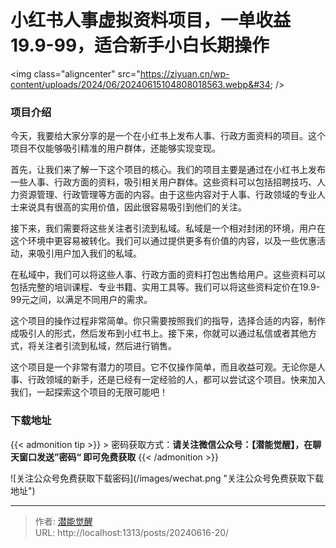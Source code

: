 # 小红书人事虚拟资料项目，一单收益19.9-99，适合新手小白长期操作


&lt;img class=&#34;aligncenter&#34; src=&#34;https://ziyuan.cn/wp-content/uploads/2024/06/20240615104808018563.webp&#34; 
/&gt;

###  项目介绍

今天，我要给大家分享的是一个在小红书上发布人事、行政方面资料的项目。这个项目不仅能够吸引精准的用户群体，还能够实现变现。

首先，让我们来了解一下这个项目的核心。我们的项目主要是通过在小红书上发布一些人事、行政方面的资料，吸引相关用户群体。这些资料可以包括招聘技巧、人力资源管理、行政管理等方面的内容。由于这些内容对于人事、行政领域的专业人士来说具有很高的实用价值，因此很容易吸引到他们的关注。

接下来，我们需要将这些关注者引流到私域。私域是一个相对封闭的环境，用户在这个环境中更容易被转化。我们可以通过提供更多有价值的内容，以及一些优惠活动，来吸引用户加入我们的私域。

在私域中，我们可以将这些人事、行政方面的资料打包出售给用户。这些资料可以包括完整的培训课程、专业书籍、实用工具等。我们可以将这些资料定价在19.9-99元之间，以满足不同用户的需求。

这个项目的操作过程非常简单。你只需要按照我们的指导，选择合适的内容，制作成吸引人的形式，然后发布到小红书上。接下来，你就可以通过私信或者其他方式，将关注者引流到私域，然后进行销售。

这个项目是一个非常有潜力的项目。它不仅操作简单，而且收益可观。无论你是人事、行政领域的新手，还是已经有一定经验的人，都可以尝试这个项目。快来加入我们，一起探索这个项目的无限可能吧！


### 下载地址




{{&lt; admonition tip &gt;}}
&gt; 密码获取方式：**请关注微信公众号：【潜能觉醒】，在聊天窗口发送”密码“ 即可免费获取**
{{&lt; /admonition &gt;}}


![关注公众号免费获取下载密码](/images/wechat.png &#34;关注公众号免费获取下载地址&#34;)

---

> 作者: [潜能觉醒](/)  
> URL: http://localhost:1313/posts/20240616-20/  

